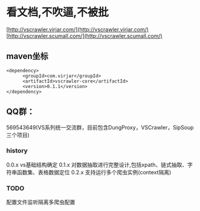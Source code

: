 # 看文档,不吹逼,不被批
[http://vscrawler.virjar.com/](http://vscrawler.virjar.com/)
[http://vscrawler.scumall.com/](http://vscrawler.scumall.com/)

## maven坐标
```
<dependency>
      <groupId>com.virjar</groupId>
      <artifactId>vscrawler-core</artifactId>
      <version>0.1.1</version>
</dependency>
```



## QQ群：

569543649(VS系列统一交流群，目前包含DungProxy，VSCrawler，SipSoup三个项目)

### history

0.0.x vs基础结构确定
0.1.x 对数据抽取进行完整设计,包括xpath、链式抽取、字符串函数集、表格数据定位
0.2.x 支持运行多个爬虫实例(context隔离)

### TODO
配置文件监听隔离多爬虫配置